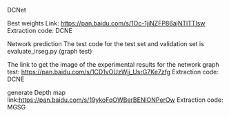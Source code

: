 DCNet

Best weights Link: https://pan.baidu.com/s/1Oc-1jiNZFP86ajNTlTTlsw 
Extraction code: DCNE

Network prediction The test code for the test set and validation set is evaluate_irseg.py (graph test)

The link to get the image of the experimental results for the network graph test: https://pan.baidu.com/s/1CD1vOUzWjj_UsrG7Ke7zfg 
Extraction code: DCNE

generate Depth map link:https://pan.baidu.com/s/19ykoFqOWBerBENlONPerOw 
Extraction code: MGSG
